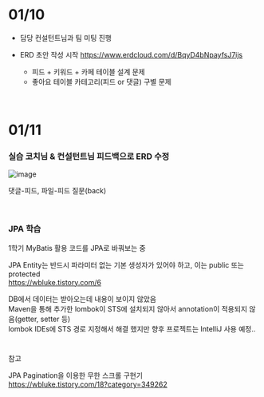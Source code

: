 # 01/10

- 담당 컨설턴트님과 팀 미팅 진행

- ERD 초안 작성 시작 https://www.erdcloud.com/d/BqyD4bNpayfsJ7ijs

  - 피드 + 키워드 + 카페 테이블 설계 문제
  - 좋아요 테이블 카테고리(피드 or 댓글) 구별 문제

</br>

# 01/11

### 실습 코치님 & 컨설턴트님 피드백으로 ERD 수정

![image](https://user-images.githubusercontent.com/50658153/148956161-beeb2ace-17d4-4fc8-952b-771e4be202ba.png)

댓글-피드, 파일-피드 질문(back)

</br>

### JPA 학습

1학기 MyBatis 활용 코드를 JPA로 바꿔보는 중

JPA Entity는 반드시 파라미터 없는 기본 생성자가 있어야 하고, 이는 public 또는 protected  
https://wbluke.tistory.com/6

DB에서 데이터는 받아오는데 내용이 보이지 않았음  
Maven을 통해 추가한 lombok이 STS에 설치되지 않아서 annotation이 적용되지 않음(getter, setter 등)  
lombok IDEs에 STS 경로 지정해서 해결 했지만 향후 프로젝트는 IntelliJ 사용 예정..

#

참고

JPA Pagination을 이용한 무한 스크롤 구현기  
https://wbluke.tistory.com/18?category=349262
